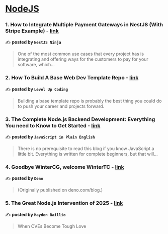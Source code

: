 
<h1><a href=https://medium.com/tag/nodejs/recommended target="_blank" rel="noopener noreferrer">NodeJS</a></h1>
<h3>1. How to Integrate Multiple Payment Gateways in NestJS (With Stripe Example) - <a href="https://medium.com/nestjs-ninja/how-to-integrate-multiple-payment-gateways-in-nestjs-with-stripe-example-978be76af17f" target="_blank" rel="noopener noreferrer">link</a></h3>

✍️ **posted by `NestJS Ninja`**

<blockquote>One of the most common use cases that every project has is integrating and offering ways for the customers to pay for your software, which…</blockquote>

<h3>2. How To Build A Base Web Dev Template Repo - <a href="https://medium.com/gitconnected/how-to-build-a-base-web-dev-template-repo-d4172ebfa915" target="_blank" rel="noopener noreferrer">link</a></h3>

✍️ **posted by `Level Up Coding`**

<blockquote>Building a base template repo is probably the best thing you could do to push your career and projects forward.</blockquote>

<h3>3. The Complete Node.js Backend Development: Everything You need to Know to Get Started - <a href="https://medium.com/javascript-in-plain-english/the-complete-node-js-backend-development-everything-you-need-to-know-to-get-started-fadd56b7be78" target="_blank" rel="noopener noreferrer">link</a></h3>

✍️ **posted by `JavaScript in Plain English`**

<blockquote>There is no prerequisite to read this blog if you know JavaScript a little bit. Everything is written for complete beginners, but that will…</blockquote>

<h3>4. Goodbye WinterCG, welcome WinterTC - <a href="https://medium.com/@denoland/goodbye-wintercg-welcome-wintertc-6331ff4c6849" target="_blank" rel="noopener noreferrer">link</a></h3>

✍️ **posted by `Deno`**

<blockquote>(Originally published on deno.com/blog.)</blockquote>

<h3>5. The Great Node.js Intervention of 2025 - <a href="https://medium.com/@haydengpt/the-great-node-js-intervention-of-2025-24821f8d0cec" target="_blank" rel="noopener noreferrer">link</a></h3>

✍️ **posted by `Hayden Baillio`**

<blockquote>When CVEs Become Tough Love</blockquote>

